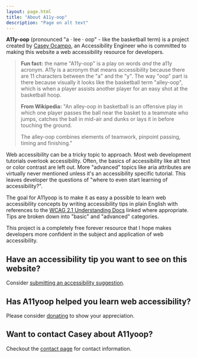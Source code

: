 ```yaml
---
layout: page.html
title: "About A11y-oop"
description: "Page on alt text"
---
```


**A11y-oop** (pronounced "a · lee · oop" - like the basketball term) is a project created by [Casey Ocampo](https://www.linkedin.com/in/caseyocampo/), an Accessibility Engineer who is committed to making this website a web accessibility resource for developers.

<blockquote><b>Fun fact:</b> the name "A11y-oop" is a play on words <i>and</i> the a11y acronym. A11y is a acronym that means accessibility because there are 11 characters between the "a" and the "y". The way "oop" part is there because visually it looks like the basketball term "alley-oop", which is when a player assists another player for an easy shot at the basketball hoop.

<b>From Wikipedia:</b> "An alley-oop in basketball is an offensive play in which one player passes the ball near the basket to a teammate who jumps, catches the ball in mid-air and dunks or lays it in before touching the ground.

The alley-oop combines elements of teamwork, pinpoint passing, timing and finishing."</blockquote>

Web accessibility can be a tricky topic to approach. Most web development tutorials overlook accessibility. Often, the basics of accessibility like alt text or color contrast are left out. More "advanced" topics like aria attributes are virtually never mentioned unless it's an accessibility specific tutorial. This leaves developer the questions of "where to even start learning of accessibility?".

The goal for A11yoop is to make it as easy a possible to learn web accessibility concepts by writing accessibility tips in plain English with references to the [WCAG 2.1 Understanding Docs](https://www.w3.org/WAI/WCAG21/Understanding/) linked where appropriate. Tips are broken down into "basic" and "advanced" categories.

This project is a completely free forever resource that I hope makes developers more confident in the subject and application of web accessibility.

## Have an accessibility tip you want to see on this website?

Consider [submitting an accessibility suggestion](../suggest-an-accessibility-tip/).

## Has A11yoop helped you learn web accessibility?

Please consider [donating](../donate/) to show your appreciation.

## Want to contact Casey about A11yoop?

Checkout the [contact page](../contact/) for contact information.
